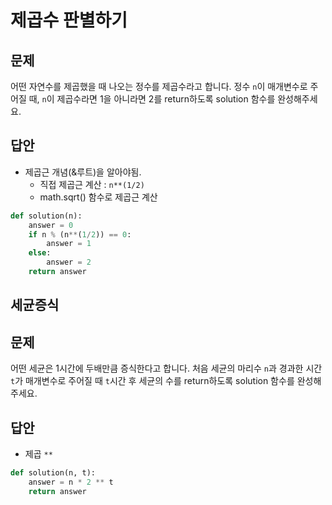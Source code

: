 # 제곱수 판별하기

## 문제

어떤 자연수를 제곱했을 때 나오는 정수를 제곱수라고 합니다. 정수 `n`이 매개변수로 주어질 때, `n`이 제곱수라면 1을 아니라면 2를 return하도록 solution 함수를 완성해주세요.



## 답안

-   제곱근 개념(&루트)을 알아야됨.
    -   직접 제곱근 계산 : `n**(1/2)`
    -   math.sqrt() 함수로 제곱근 계산

```py
def solution(n):
    answer = 0
    if n % (n**(1/2)) == 0:
        answer = 1
    else: 
        answer = 2
    return answer
```



## 세균증식

## 문제

어떤 세균은 1시간에 두배만큼 증식한다고 합니다. 처음 세균의 마리수 `n`과 경과한 시간 `t`가 매개변수로 주어질 때 `t`시간 후 세균의 수를 return하도록 solution 함수를 완성해주세요.



## 답안

-   제곱 `**`

```py
def solution(n, t):
    answer = n * 2 ** t
    return answer
```

